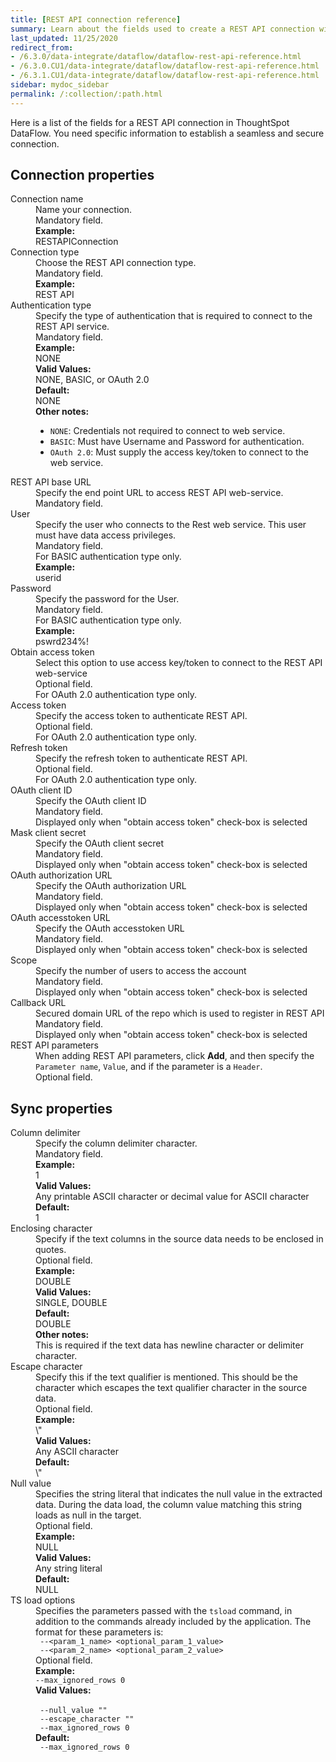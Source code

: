 ```yaml
---
title: [REST API connection reference]
summary: Learn about the fields used to create a REST API connection with ThoughtSpot DataFlow.
last_updated: 11/25/2020
redirect_from:
- /6.3.0/data-integrate/dataflow/dataflow-rest-api-reference.html
- /6.3.0.CU1/data-integrate/dataflow/dataflow-rest-api-reference.html
- /6.3.1.CU1/data-integrate/dataflow/dataflow-rest-api-reference.html
sidebar: mydoc_sidebar
permalink: /:collection/:path.html
---
```


Here is a list of the fields for a REST API connection in ThoughtSpot DataFlow. You need specific information to establish a seamless and secure connection.

## Connection properties

<dl id="dataflow-rest-api-connection-properties">
<dlentry id="dataflow-rest-api-conn-connection-name"><dt>Connection name</dt><dd id="connection-name-description">Name your connection.</dd><dd id="connection-name-required">Mandatory field.</dd><dd id="connection-name-example"><strong>Example:</strong><br/>RESTAPIConnection</dd></dlentry>
<dlentry id="dataflow-rest-api-conn-connection-type"><dt>Connection type</dt><dd id="connection-type-description">Choose the REST API connection type.</dd><dd id="connection-type-required">Mandatory field.</dd><dd id="connection-type-example"><strong>Example:</strong><br/>REST API</dd></dlentry>
<dlentry id="dataflow-rest-api-conn-authentication-type"><dt>Authentication type</dt><dd id="authentication-type-description">Specify the type of authentication that is required to connect to the REST API service.</dd><dd id="authentication-type-required">Mandatory field.</dd><dd id="authentication-type-example"><strong>Example:</strong><br/>NONE</dd><dd id="authentication-type-valid-values"><strong>Valid Values:</strong><br/>NONE, BASIC, or OAuth 2.0</dd><dd id="authentication-type-default"><strong>Default:</strong><br/>NONE</dd><dd id="authentication-type-other"><strong>Other notes:</strong><br/><ul><li><code>NONE</code>: Credentials not required to connect to web service.</li><li><code>BASIC</code>: Must have Username and Password for authentication.</li><li><code>OAuth 2.0</code>: Must supply the access key/token to connect to the web service.</li></ul></dd></dlentry>
<dlentry id="dataflow-rest-api-conn-rest-api-base-url"><dt>REST API base URL</dt><dd id="rest-api-base-url-description">Specify the end point URL to access REST API web-service.</dd><dd id="rest-api-base-url-required">Mandatory field.</dd></dlentry>
<dlentry id="dataflow-rest-api-conn-user"><dt>User</dt><dd id="user-description">Specify the user who connects to the Rest web service. This user must have data access privileges.</dd><dd id="user-required">Mandatory field.<br/>For BASIC authentication type only.</dd><dd id="user-example"><strong>Example:</strong><br/>userid</dd></dlentry>
<dlentry id="dataflow-rest-api-conn-password"><dt>Password</dt><dd id="password-description">Specify the password for the User.</dd><dd id="password-required">Mandatory field.<br/>For BASIC authentication type only.</dd><dd id="password-example"><strong>Example:</strong><br/>pswrd234%!</dd></dlentry>
<dlentry id="dataflow-rest-api-conn-obtain-access-token"><dt>Obtain access token</dt><dd id="obtain-access-token-description">Select this option to use access key/token to connect to the REST API web-service</dd><dd id="obtain-access-token-required">Optional field.<br/>For OAuth 2.0 authentication type only.</dd></dlentry>
<dlentry id="dataflow-rest-api-conn-access-token"><dt>Access token</dt><dd id="access-token-description">Specify the access token to authenticate REST API.</dd><dd id="access-token-required">Optional field.<br/>For OAuth 2.0 authentication type only.</dd></dlentry>
<dlentry id="dataflow-rest-api-conn-refresh-token"><dt>Refresh token</dt><dd id="refresh-token-description">Specify the refresh token to authenticate REST API.</dd><dd id="refresh-token-required">Optional field.<br/>For OAuth 2.0 authentication type only.</dd></dlentry>
<dlentry id="dataflow-rest-api-conn-oauth-client-id"><dt>OAuth client ID</dt><dd id="oauth-client-id-description">Specify the OAuth client ID</dd><dd id="oauth-client-id-required">Mandatory field.<br/>Displayed only when "obtain access token" check-box is selected</dd></dlentry>
<dlentry id="dataflow-rest-api-conn-mask-client-secret"><dt>Mask client secret</dt><dd id="mask-client-secret-description">Specify the OAuth client secret</dd><dd id="mask-client-secret-required">Mandatory field.<br/>Displayed only when "obtain access token" check-box is selected</dd></dlentry>
<dlentry id="dataflow-rest-api-conn-oauth-authorization-url"><dt>OAuth authorization URL</dt><dd id="oauth-authorization-url-description">Specify the OAuth authorization URL </dd><dd id="oauth-authorization-url-required">Mandatory field.<br/>Displayed only when "obtain access token" check-box is selected</dd></dlentry>
<dlentry id="dataflow-rest-api-conn-oauth-accesstoken-url"><dt>OAuth accesstoken URL</dt><dd id="oauth-accesstoken-url-description">Specify the OAuth accesstoken URL </dd><dd id="oauth-accesstoken-url-required">Mandatory field.<br/>Displayed only when "obtain access token" check-box is selected</dd></dlentry>
<dlentry id="dataflow-rest-api-conn-scope"><dt>Scope</dt><dd id="scope-description">Specify the number of users to access the account</dd><dd id="scope-required">Mandatory field.<br/>Displayed only when "obtain access token" check-box is selected</dd></dlentry>
<dlentry id="dataflow-rest-api-conn-callback-url"><dt>Callback URL</dt><dd id="callback-url-description">Secured domain URL of the repo which is used to register in REST API</dd><dd id="callback-url-required">Mandatory field.<br/>Displayed only when "obtain access token" check-box is selected</dd></dlentry>
<dlentry id="dataflow-rest-api-conn-rest-api-parameters"><dt>REST API parameters</dt><dd id="rest-api-parameters-description">When adding REST API parameters, click <strong>Add</strong>, and then specify the <code>Parameter name</code>, <code>Value</code>, and if the parameter is a <code>Header</code>.</dd><dd id="rest-api-parameters-required">Optional field.</dd></dlentry>
</dl>


## Sync properties

<dl id="dataflow-rest-api-sync-properties">
<dlentry id="dataflow-rest-api-sync-column-delimiter"><dt>Column delimiter</dt><dd id="column-delimiter-description">Specify the column delimiter character.</dd><dd id="column-delimiter-required">Mandatory field.</dd><dd id="column-delimiter-example"><strong>Example:</strong><br/>1</dd><dd id="column-delimiter-valid-values"><strong>Valid Values:</strong><br/>Any printable ASCII character or decimal value for ASCII character</dd><dd id="column-delimiter-default"><strong>Default:</strong><br/>1</dd></dlentry>
<dlentry id="dataflow-rest-api-sync-enclosing-character"><dt>Enclosing character</dt><dd id="enclosing-character-description">Specify if the text columns in the source data needs to be enclosed in quotes.</dd><dd id="enclosing-character-required">Optional field.</dd><dd id="enclosing-character-example"><strong>Example:</strong><br/>DOUBLE</dd><dd id="enclosing-character-valid-values"><strong>Valid Values:</strong><br/>SINGLE, DOUBLE</dd><dd id="enclosing-character-default"><strong>Default:</strong><br/>DOUBLE</dd><dd id="enclosing-character-other"><strong>Other notes:</strong><br/>This is required if the text data has newline character or delimiter character.</dd></dlentry>
<dlentry id="dataflow-rest-api-sync-escape-character"><dt>Escape character</dt><dd id="escape-character-description">Specify this if the text qualifier is mentioned. This should be the character which escapes the text qualifier character in the source data.</dd><dd id="escape-character-required">Optional field.</dd><dd id="escape-character-example"><strong>Example:</strong><br/>\"</dd><dd id="escape-character-valid-values"><strong>Valid Values:</strong><br/>Any ASCII character</dd><dd id="escape-character-default"><strong>Default:</strong><br/>\"</dd></dlentry>
<dlentry id="dataflow-rest-api-sync-null-value"><dt>Null value</dt><dd id="null-value-description">Specifies the string literal that indicates the null value in the extracted data. During the data load, the column value matching this string loads as null in the target.</dd><dd id="null-value-required">Optional field.</dd><dd id="null-value-example"><strong>Example:</strong><br/>NULL</dd><dd id="null-value-valid-values"><strong>Valid Values:</strong><br/>Any string literal</dd><dd id="null-value-default"><strong>Default:</strong><br/>NULL</dd></dlentry>
<dlentry id="dataflow-rest-api-sync-ts-load-options"><dt>TS load options</dt><dd id="ts-load-options-description">Specifies the parameters passed with the <code>tsload</code> command, in addition to the commands already included by the application. The format for these parameters is:<br/><code> --&lt;param_1_name&gt; &lt;optional_param_1_value&gt;</code><br/><code> --&lt;param_2_name&gt; &lt;optional_param_2_value&gt;</code></dd><dd id="ts-load-options-required">Optional field.</dd><dd id="ts-load-options-example"><strong>Example:</strong><br/><code>--max_ignored_rows 0</code></dd><dd id="ts-load-options-valid-values"><strong>Valid Values:</strong><br/><br/><code> --null_value ""</code><br/><code> --escape_character ""</code><br/><code> --max_ignored_rows 0</code></dd><dd id="ts-load-options-default"><strong>Default:</strong><br/><code> --max_ignored_rows 0</code></dd></dlentry>
</dl>
